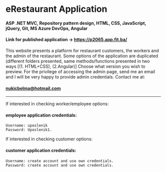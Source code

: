 # eRestaurant Application
#### ASP .NET MVC, Repository pattern design, HTML, CSS, JavaScript, jQuery, Git, MS Azure DevOps, Angular

#### Link for published application -> https://p2065.app.fit.ba/

This website presents a platform for restaurant customers, the workers and the admin of the restaurant.
Some options of the application are duplicated (different folders presented, same methods/functions presented in two ways [(1. HTML+CSS), (2.Angular)] Choose what version you wish to preview.
For the privilege of accessing the admin page, send me an email and I will be very happy to provide admin credentials. 
Contact me at: 
#### nukicbelma@hotmail.com

________________________________________________________________________

If interested in checking worker/employee options:
#### employee application credentials:
	Username: uposlenik
	Password: Uposlenik1.

If interested in checking customer options:
#### customer application credentials:
	Username: create account and use own credentials.
	Password: create account and use own credentials.




